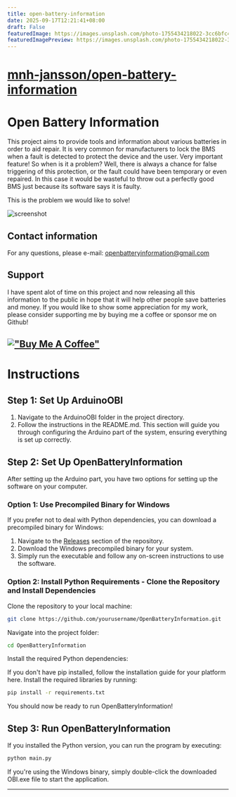 ```yaml
---
title: open-battery-information
date: 2025-09-17T12:21:41+08:00
draft: False
featuredImage: https://images.unsplash.com/photo-1755434218022-3cc6bfc45c76?ixid=M3w0NjAwMjJ8MHwxfHJhbmRvbXx8fHx8fHx8fDE3NTgwODI4MjN8&ixlib=rb-4.1.0
featuredImagePreview: https://images.unsplash.com/photo-1755434218022-3cc6bfc45c76?ixid=M3w0NjAwMjJ8MHwxfHJhbmRvbXx8fHx8fHx8fDE3NTgwODI4MjN8&ixlib=rb-4.1.0
---
```


# [mnh-jansson/open-battery-information](https://github.com/mnh-jansson/open-battery-information)

# Open Battery Information

This project aims to provide tools and information about various batteries in order to aid repair. 
It is very common for manufacturers to lock the BMS when a fault is detected to protect the device and the user. Very important feature!
So when is it a problem? Well, there is always a chance for false triggering of this protection, or the fault could have been temporary or even repaired. 
In this case it would be wasteful to throw out a perfectly good BMS just because its software says it is faulty.

This is the problem we would like to solve!

![screenshot](docs/images/obi-1.png)

## Contact information

For any questions, please e-mail: openbatteryinformation@gmail.com

## Support

I have spent alot of time on this project and now releasing all this information to the public in hope that it will help other people save batteries and money. If you would like to show some appreciation for my work, please consider supporting me by buying me a coffee or sponsor me on Github!

[!["Buy Me A Coffee"](https://www.buymeacoffee.com/assets/img/custom_images/orange_img.png)](https://www.buymeacoffee.com/mnhjansson)
---

# Instructions

## Step 1: Set Up ArduinoOBI

  1. Navigate to the ArduinoOBI folder in the project directory.
  2. Follow the instructions in the README.md. This section will guide you through configuring the Arduino part of the system, ensuring everything is set up correctly.

## Step 2: Set Up OpenBatteryInformation

After setting up the Arduino part, you have two options for setting up the software on your computer.

### Option 1: Use Precompiled Binary for Windows

If you prefer not to deal with Python dependencies, you can download a precompiled binary for Windows:

  1. Navigate to the [Releases](https://github.com/mnh-jansson/open-battery-information/releases) section of the repository.
  2. Download the Windows precompiled binary for your system.
  3. Simply run the executable and follow any on-screen instructions to use the software.

### Option 2: Install Python Requirements - Clone the Repository and Install Dependencies

  Clone the repository to your local machine:
```bash
git clone https://github.com/yourusername/OpenBatteryInformation.git
```
Navigate into the project folder:
```bash
cd OpenBatteryInformation
```
Install the required Python dependencies:

If you don't have pip installed, follow the installation guide for your platform here.
Install the required libraries by running:
```bash
pip install -r requirements.txt
```
You should now be ready to run OpenBatteryInformation!


## Step 3: Run OpenBatteryInformation

  If you installed the Python version, you can run the program by executing:
```bash
python main.py
```
If you're using the Windows binary, simply double-click the downloaded OBI.exe file to start the application.

---
